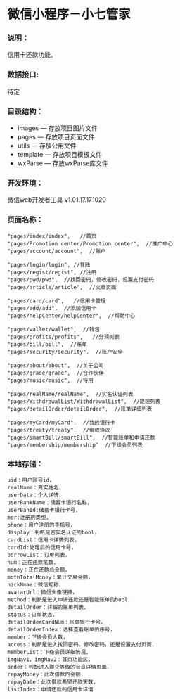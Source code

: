 # 微信小程序－小七管家

### 说明：

信用卡还款功能。

### 数据接口:

待定

### 目录结构：

- images — 存放项目图片文件
- pages — 存放项目页面文件
- utils — 存放公用文件
- template — 存放项目模板文件
- wxParse — 存放wxParse库文件

### 开发环境：

微信web开发者工具 v1.01.17.171020

###  页面名称：

    "pages/index/index",   //首页
    "pages/Promotion center/Promotion center",  //推广中心
    "pages/account/account",  //账户
     
    "pages/login/login", //登陆
    "pages/regist/regist", //注册
    "pages/pwd/pwd",  //找回密码，修改密码，设置支付密码
    "pages/article/article",  //文章页面
    
    "pages/card/card",   //信用卡管理
    "pages/add/add",  //添加信用卡
    "pages/helpCenter/helpCenter",  //帮助中心
    
    "pages/wallet/wallet",  //钱包
    "pages/profits/profits",   //分润列表
    "pages/bill/bill",  //账单
    "pages/security/security",  //账户安全
    
    "pages/about/about",  //关于公司
    "pages/grade/grade",  //合作伙伴
    "pages/music/music",  //待用
    
    "pages/realName/realName",  //实名认证列表
    "pages/WithdrawalList/WithdrawalList",  //提现列表
    "pages/detailOrder/detailOrder",  //账单详细列表
    
    "pages/myCard/myCard",  //我的银行卡
    "pages/treaty/treaty",  //借款协议
    "pages/smartBill/smartBill",  //智能账单和申请还款
    "pages/membership/membership"  //下级会员列表


###  本地存储：
    uid：用户账号id，
    realName：真实姓名，
    userData：个人详情，
    userBankName：储蓄卡银行名称，
    userBanId:储蓄卡银行卡号，
    mer:注册的类型，
    phone：用户注册的手机号，
    display：判断是否实名认证的bool，
    cardList：信用卡详情列表，
    cardId:处理后的信用卡号，
    borrowList：订单列表，
    num：正在还款笔数，
    money：正在还款总金额，
    mothTotalMoney：累计交易金额，
    nickNmae：微信昵称，
    avatarUrl：微信头像链接，
    method：判断是进入申请还款还是智能账单的bool，
    detailOrder：详细的账单列表，
    status：订单状态，
    detailOrderCardNUm：账单银行卡号，
    detailOrderIndex：选择查看账单的序号，
    member：下级会员人数，
    access：判断是进入找回密码。修改密码，还是设置支付页面，
    memberList：下级会员详细情况，
    imgNav1，imgNav2：首页功能区，
    order：判断进入那个等级的会员详情页面，
    repayMoney：此次借款的金额，
    repayDate：此次借款希望还款天数，
    listIndex：申请还款的信用卡详情





